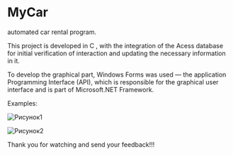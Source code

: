 # MyCar
automated car rental program.

This project is developed in C , with the integration of the Acess database for initial verification of interaction and updating the necessary information in it.

To develop the graphical part, Windows Forms was used — the application Programming Interface (API), which is responsible for the graphical user interface and is part of Microsoft.NET Framework.

Examples:

  ![Рисунок1](https://github.com/user-attachments/assets/1668e769-1743-4d7f-bf3c-9a8278e0bf9a)

![Рисунок2](https://github.com/user-attachments/assets/5b52aa4f-b41d-4172-bfce-9a29d84ee051)

Thank you for watching and send your feedback!!!
